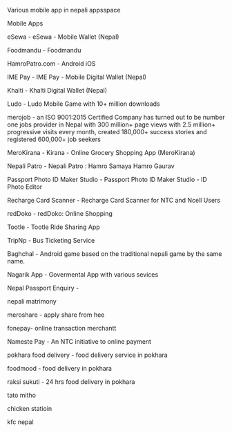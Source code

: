 Various mobile app in nepali appsspace 

Mobile Apps


eSewa - eSewa - Mobile Wallet (Nepal)

Foodmandu - Foodmandu

HamroPatro.com - Android iOS

IME Pay - IME Pay - Mobile Digital Wallet (Nepal)

Khalti - Khalti Digital Wallet (Nepal)

Ludo - Ludo Mobile Game with 10+ million downloads

merojob - an ISO 9001:2015 Certified Company has turned out to be number one jobs provider in Nepal with 300 million+ page views with 2.5 million+ progressive visits every month, created 180,000+ success stories and registered 600,000+ job seekers

MeroKirana - Kirana - Online Grocery Shopping App (MeroKirana)

Nepali Patro - Nepali Patro : Hamro Samaya Hamro Gaurav

Passport Photo ID Maker Studio - Passport Photo ID Maker Studio - ID Photo Editor

Recharge Card Scanner - Recharge Card Scanner for NTC and Ncell Users

redDoko - redDoko: Online Shopping

Tootle - Tootle Ride Sharing App

TripNp - Bus Ticketing Service

Baghchal - Android game based on the traditional nepali game by the same name.
 
Nagarik App - Govermental App with various sevices
 
 Nepal Passport Enquiry - 

nepali matrimony

meroshare - apply share from hee

fonepay- online transaction merchantt

Nameste Pay - An NTC initiative to online payment

pokhara food delivery - food delivery service in pokhara
 
 foodmood - food delivery in pokhara
 
 raksi sukuti - 24 hrs food delivery in pokhara
 
 tato mitho 
 
 chicken statioin 
 
 kfc nepal

